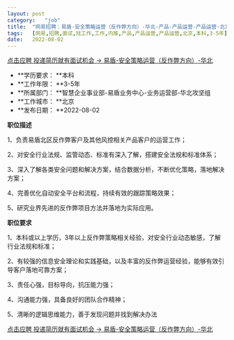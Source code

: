 ```yaml
---
layout:	post
category:	"job"
title:	"网易招聘：易盾-安全策略运营（反作弊方向）-华北-产品-产品运营-产品运营-北京本科3-5年"
tags:	[网易,招聘,面试,找工作,工作,内推,产品,产品运营,产品运营,北京,本科,3-5年]
date:	2022-08-02
---
```


[点击应聘 投递简历就有面试机会 ->  易盾-安全策略运营（反作弊方向）-华北](http://mobile.bole.netease.com/bole/boleDetail?id=40376&employeeId=346f03c3cda5f04c&key=all)



- **学历要求： **本科
- **工作年限： **3-5年
- **所属部门： **智慧企业事业部-易盾业务中心-业务运营部-华北攻坚组
- **工作城市： **北京
- **发布日期： **2022-08-02



**职位描述**

1、负责易盾北区反作弊客户及其他风控相关产品客户的运营工作；

2、对安全行业法规、监管动态、标准有深入了解，搭建安全法规和标准体系；

3、深入了解各类安全问题和解决方案，结合数据分析，不断优化策略，落地解决方案；

4、完善优化自动安全平台和流程，持续有效的跟踪策略效果；

5、研究业界先进的反作弊项目方法并落地为实际应用。



**职位要求**

1、本科或以上学历，3年以上反作弊策略相关经验，对安全行业动态敏感，了解行业法规和标准；

2、有较强的信息安全理论和实践基础，以及丰富的反作弊运营经验，能够有效引导客户落地可靠方案；

3、责任心强，目标导向，抗压能力强；

4、沟通能力强，具备良好的团队合作精神；

5、清晰的逻辑思维能力，善于发现问题并找到解决办法



[点击应聘 投递简历就有面试机会 ->  易盾-安全策略运营（反作弊方向）-华北](http://mobile.bole.netease.com/bole/boleDetail?id=40376&employeeId=346f03c3cda5f04c&key=all)